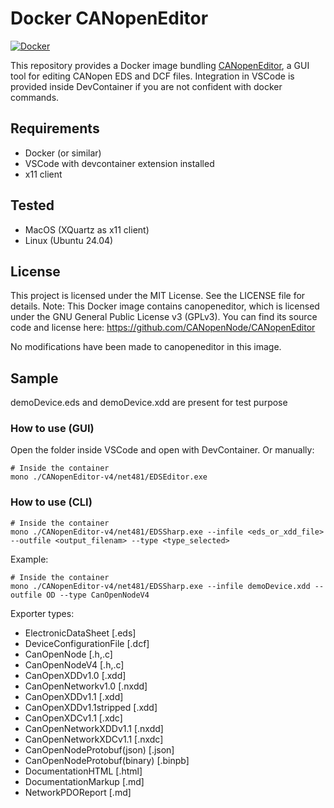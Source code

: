 # Docker CANopenEditor

[![Docker](https://github.com/RomainPelletant/docker_canopeneditor/actions/workflows/docker-publish.yml/badge.svg)](https://github.com/RomainPelletant/docker_canopeneditor/actions/workflows/docker-publish.yml)

This repository provides a Docker image bundling [CANopenEditor](https://github.com/CANopenNode/CANopenEditor), a GUI tool for editing CANopen EDS and DCF files.
Integration in VSCode is provided inside DevContainer if you are not confident with docker commands.

## Requirements

- Docker (or similar)
- VSCode with devcontainer extension installed
- x11 client

## Tested

- MacOS (XQuartz as x11 client)
- Linux (Ubuntu 24.04)

## License

This project is licensed under the MIT License. See the LICENSE file for details.
Note: This Docker image contains canopeneditor, which is licensed under the GNU General Public License v3 (GPLv3). You can find its source code and license here:
https://github.com/CANopenNode/CANopenEditor

No modifications have been made to canopeneditor in this image.

## Sample

demoDevice.eds and demoDevice.xdd are present for test purpose

### How to use (GUI)

Open the folder inside VSCode and open with DevContainer.
Or manually:

```shell
# Inside the container
mono ./CANopenEditor-v4/net481/EDSEditor.exe
```

### How to use (CLI)

```shell
# Inside the container
mono ./CANopenEditor-v4/net481/EDSSharp.exe --infile <eds_or_xdd_file> --outfile <output_filenam> --type <type_selected>
```
Example:
```shell
# Inside the container
mono ./CANopenEditor-v4/net481/EDSSharp.exe --infile demoDevice.xdd --outfile OD --type CanOpenNodeV4
```

Exporter types:
  - ElectronicDataSheet [.eds]
  - DeviceConfigurationFile [.dcf]
  - CanOpenNode [.h,.c]
  - CanOpenNodeV4 [.h,.c]
  - CanOpenXDDv1.0 [.xdd]
  - CanOpenNetworkv1.0 [.nxdd]
  - CanOpenXDDv1.1 [.xdd]
  - CanOpenXDDv1.1stripped [.xdd]
  - CanOpenXDCv1.1 [.xdc]
  - CanOpenNetworkXDDv1.1 [.nxdd]
  - CanOpenNetworkXDCv1.1 [.nxdc]
  - CanOpenNodeProtobuf(json) [.json]
  - CanOpenNodeProtobuf(binary) [.binpb]
  - DocumentationHTML [.html]
  - DocumentationMarkup [.md]
  - NetworkPDOReport [.md]
